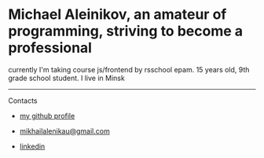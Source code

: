 <h1>Michael Aleinikov, an amateur of programming, striving to become a professional</h1>
<p>currently I'm taking course js/frontend by rsschool epam.
15 years old, 9th grade school student. I live in Minsk
    
---
Contacts

- <a href="https://github.com/Mikeranbo">my github profile</a>

- mikhailalenikau@gmail.com

- <a href="hwww.linkedin.com/in/mikhail-alenikau-27a9aa225">linkedin</a>

